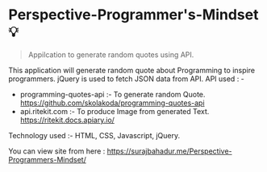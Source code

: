 # Perspective-Programmer's-Mindset 💡
 
>Appilcation to generate random quotes using API.

This application will generate random quote about Programming to inspire programmers. jQuery is used to fetch JSON data from API. 
API used : - 
*	programming-quotes-api :- To generate random Quote. https://github.com/skolakoda/programming-quotes-api
*	api.ritekit.com :- To produce Image from generated Text. https://ritekit.docs.apiary.io/

Technology used :- HTML, CSS, Javascript, jQuery. 

You can view site from here :  https://surajbahadur.me/Perspective-Programmers-Mindset/
